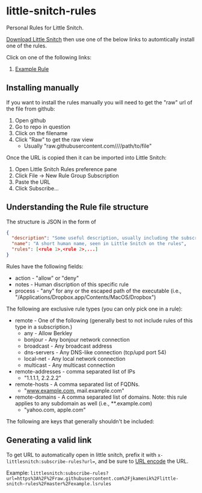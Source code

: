 # little-snitch-rules

Personal Rules for Little Snitch.

[Download Little Snitch](https://www.obdev.at/products/littlesnitch/index.html) then use one of the below links to automtically install one of the rules.

Click on one of the following links:

1.  [Example Rule](littlesnitch:subscribe-rules?url=https%3A%2F%2Fraw.githubusercontent.com%2Fjkamenik%2Flittle-snitch-rules%2Fmaster%2Fexample.lsrules)

## Installing manually

If you want to install the rules manually you will need to get the "raw" url of the file from github:
1.  Open github
2.  Go to repo in question
3.  Click on the filename
4.  Click "Raw" to get the raw view
    -   Usually "raw.githubusercontent.com/<user>/<repo>/<branch>/path/to/file"

Once the URL is copied then it can be imported into Little Snitch:
1.  Open Little Snitch Rules preference pane
2.  Click File -> New Rule Group Subscription
3.  Paste the URL
4.  Click Subscribe...

## Understanding the Rule file structure

The structure is JSON in the form of

```json
{
  "description": "Some useful description, usually including the subscription link",
  "name": "A short human name, seen in Little Snitch on the rules",
  "rules": [<rule 1>,<rule 2>,...]
}
```

Rules have the following fields:

-   action  - "allow" or "deny"
-   notes   - Human discription of this specific rule
-   process - "any" for any or the escaped path of the executable (i.e., "\/Applications\/Dropbox.app\/Contents\/MacOS\/Dropbox")

The following are exclusive rule types (you can only pick one in a rule):
-   remote           - One of the following (generally best to not include rules of this type in a subscription.)
    -   any         - Allow Berkley
    -   bonjour     - Any bonjour network connection
    -   broadcast   - Any broadcast address
    -   dns-servers - Any DNS-like connection (tcp/upd port 54)
    -   local-net   - Any local network connection
    -   multicast   - Any multicast connection
-   remote-addresses - comma separated list of IPs
    -   "1.1.1.1, 2.2.2.2"
-   remote-hosts     - A comma separated list of FQDNs.
    -   "www.example.com, mail.example.com"
-   remote-domains   - A comma separated list of domains.  Note: this rule applies to any subdomain as well (i.e., **.example.com)
    -   "yahoo.com, apple.com"

The following are keys that generally shouldn't be included:

## Generating a valid link

To get URL to automatically open in little snitch, prefix it with `x-littlesnitch:subscribe-rules?url=`, and be sure to [URL encode](https://www.urlencoder.org/) the URL.

Example: `littlesnitch:subscribe-rules?url=https%3A%2F%2Fraw.githubusercontent.com%2Fjkamenik%2Flittle-snitch-rules%2Fmaster%2Fexample.lsrules`
